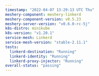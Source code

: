 ```yaml
---
timestamp: "2022-04-07 13:29:13 UTC Thu"
meshery-component: meshery-linkerd
meshery-component-version: v0.5.23
meshery-server-version: "v0.6.0-rc-5j"
k8s-distro: minikube
k8s-version: "v1.20.1"
service-mesh: Linkerd
service-mesh-version: "stable-2.11.1"
tests:
  linkerd-destination: "Running"
  linkerd-identity: "Running"
  linkerd-proxy-injector: "Running"
overall-status: "passing"
---
```

